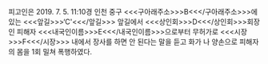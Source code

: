 피고인은 2019. 7. 5. 11:10경 인천 중구 <<<구아래주소>>>B<<</구아래주소>>>에 있는 <<<앞길>>>‘C'<<</앞길>>> 앞길에서 <<<상인회>>>D<<</상인회>>>회장인 피해자 <<<내국인이름>>>E<<</내국인이름>>>으로부터 무허가로 <<<시장>>>F<<</시장>>> 내에서 장사를 하면 안 된다는 말을 듣고 화가 나 양손으로 피해자의 몸을 1회 밀쳐 폭행하였다.